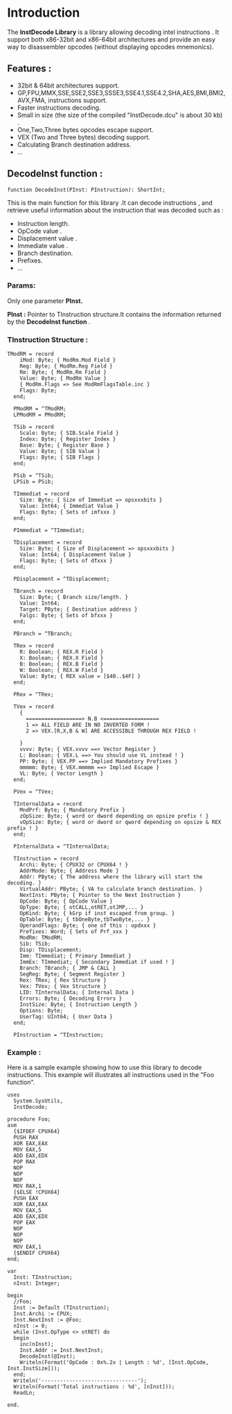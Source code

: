 # Introduction #

The **InstDecode Library** is a library allowing decoding intel instructions . It support both x86-32bit and x86-64bit architectures and provide an easy way to  disassembler opcodes (without displaying opcodes mnemonics).

## Features : ##
  * 32bit & 64bit architectures support.
  * GP,FPU,MMX,SSE,SSE2,SSE3,SSSE3,SSE4.1,SSE4.2,SHA,AES,BMI,BMI2,AVX,FMA, instructions support.
  * Faster instructions decoding.
  * Small in size (the size of the compiled "InstDecode.dcu" is about 30 kb) .
  * One,Two,Three bytes opcodes escape support.
  * VEX (Two and Three bytes) decoding support.
  * Calculating Branch destination address.
  * ...

## DecodeInst function : ##
```
function DecodeInst(PInst: PInstruction): ShortInt;
```
This is the main function for this library .It can decode instructions , and retrieve useful information about the instruction that was decoded such as :
  * Instruction length.
  * OpCode value .
  * Displacement value .
  * Immediate value .
  * Branch destination.
  * Prefixes.
  * ...

### Params: ###
Only one parameter **PInst.**

**PInst :** Pointer to TInstruction structure.It contains the information returned by the **DecodeInst function** .

### TInstruction Structure : ###
```
TModRM = record
    iMod: Byte; { ModRm.Mod Field }
    Reg: Byte; { ModRm.Reg Field }
    Rm: Byte; { ModRm.Rm Field }
    Value: Byte; { ModRm Value }
    { ModRm.Flags => See ModRmFlagsTable.inc }
    Flags: Byte;
  end;

  PModRM = ^TModRM;
  LPModRM = PModRM;

  TSib = record
    Scale: Byte; { SIB.Scale Field }
    Index: Byte; { Register Index }
    Base: Byte; { Register Base }
    Value: Byte; { SIB Value }
    Flags: Byte; { SIB Flags }
  end;

  PSib = ^TSib;
  LPSib = PSib;

  TImmediat = record
    Size: Byte; { Size of Immediat => opsxxxbits }
    Value: Int64; { Immediat Value }
    Flags: Byte; { Sets of imfxxx }
  end;

  PImmediat = ^TImmediat;

  TDisplacement = record
    Size: Byte; { Size of Displacement => opsxxxbits }
    Value: Int64; { Displacement Value }
    Flags: Byte; { Sets of dfxxx }
  end;

  PDisplacement = ^TDisplacement;

  TBranch = record
    Size: Byte; { Branch size/length. }
    Value: Int64;
    Target: PByte; { Destination address }
    Falgs: Byte; { Sets of bfxxx }
  end;

  PBranch = ^TBranch;

  TRex = record
    R: Boolean; { REX.R Field }
    X: Boolean; { REX.X Field }
    B: Boolean; { REX.B Field }
    W: Boolean; { REX.W Field }
    Value: Byte; { REX value = [$40..$4F] }
  end;

  PRex = ^TRex;

  TVex = record
    {
      ==================> N.B <==================
      1 => ALL FIELD ARE IN NO INVERTED FORM !
      2 => VEX.[R,X,B & W] ARE ACCESSIBLE THROUGH REX FIELD !

    }
    vvvv: Byte; { VEX.vvvv ==> Vector Register }
    L: Boolean; { VEX.L ==> You should use VL instead ! }
    PP: Byte; { VEX.PP ==> Implied Mandatory Prefixes }
    mmmmm: Byte; { VEX.mmmmm ==> Implied Escape }
    VL: Byte; { Vector Length }
  end;

  PVex = ^TVex;

  TInternalData = record
    MndPrf: Byte; { Mandatory Prefix }
    zOpSize: Byte; { word or dword depending on opsize prefix ! }
    vOpSize: Byte; { word or dword or qword depending on opsize & REX prefix ! }
  end;

  PInternalData = ^TInternalData;

  TInstruction = record
    Archi: Byte; { CPUX32 or CPUX64 ! }
    AddrMode: Byte; { Address Mode }
    Addr: PByte; { The address where the library will start the decoding. }
    VirtualAddr: PByte; { VA to calculate branch destination. }
    NextInst: PByte; { Pointer to the Next Instruction }
    OpCode: Byte; { OpCode Value }
    OpType: Byte; { otCALL,otRET,otJMP,... }
    OpKind: Byte; { kGrp if inst escaped from group. }
    OpTable: Byte; { tbOneByte,tbTwoByte,... }
    OperandFlags: Byte; { one of this : opdxxx }
    Prefixes: Word; { Sets of Prf_xxx }
    ModRm: TModRM;
    Sib: TSib;
    Disp: TDisplacement;
    Imm: TImmediat; { Primary Immediat }
    ImmEx: TImmediat; { Secondary Immediat if used ! }
    Branch: TBranch; { JMP & CALL }
    SegReg: Byte; { Segment Register }
    Rex: TRex; { Rex Structure }
    Vex: TVex; { Vex Structure }
    LID: TInternalData; { Internal Data }
    Errors: Byte; { Decoding Errors }
    InstSize: Byte; { Instruction Length }
    Options: Byte;
    UserTag: UInt64; { User Data }
  end;

  PInstruction = ^TInstruction;

```
### Example : ###
Here is a sample example showing how to use this library to decode instructions.
This example will illustrates all instructions used in the "Foo function".
```
uses
  System.SysUtils,
  InstDecode;

procedure Foo;
asm
  {$IFDEF CPUX64}
  PUSH RAX
  XOR EAX,EAX
  MOV EAX,5
  ADD EAX,EDX
  POP RAX
  NOP
  NOP
  NOP
  MOV RAX,1
  {$ELSE !CPUX64}
  PUSH EAX
  XOR EAX,EAX
  MOV EAX,5
  ADD EAX,EDX
  POP EAX
  NOP
  NOP
  NOP
  MOV EAX,1
  {$ENDIF CPUX64}
end;

var
  Inst: TInstruction;
  nInst: Integer;

begin
  //Foo;
  Inst := Default (TInstruction);
  Inst.Archi := CPUX;
  Inst.NextInst := @Foo;
  nInst := 0;
  while (Inst.OpType <> otRET) do
  begin
    inc(nInst);
    Inst.Addr := Inst.NextInst;
    DecodeInst(@Inst);
    Writeln(Format('OpCode : 0x%.2x | Length : %d', [Inst.OpCode, Inst.InstSize]));
  end;
  Writeln('-------------------------------');
  Writeln(Format('Total instructions : %d', [nInst]));
  ReadLn;

end.
```